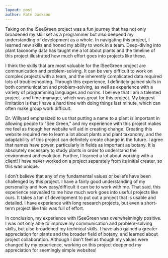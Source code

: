 ```yaml
---
layout: post
author: Kate Jackson
---
```


Taking on the ISeeGreen project was a fun journey that has not only broadened my skill set as a programmer but also deepend my understanding of development as a whole. In navigating this project, I learned new skills and honed my ability to work in a team. Deep-diving into plant taxonomy data has taught me a lot about plants and the timeline of this project illustrated how much effort goes into projects like these. 

I think the skills that are most valuable for the ISeeGreen project are communication and problem-solving. It can be very difficult to work on complex projects with a team, and the inherently complicated data required lots of troubleshooting. Through this experience, I definitely gained skills in both communication and problem-solving, as well as experience with a variety of programming languages and norms. I believe that I am a talented project- and time-manager, which was great for this project. My biggest limitation is that I have a hard time with doing things last minute, which can often make group work difficult. 

Dr. Willyard emphasized to us that putting a name to a plant is important in allowing people to "See Green," and my experience with this project makes me feel as though her website will aid in creating change. Creating this website required me to learn a lot about plants and plant taxonomy, and the adaptability of this project can definitely create change in the future. I agree that names have power, particularly in fields as important as botany. It is absolutely necessary to study plants in order to understand the environment and evolution. Further, I learned a lot about working with a client! I have never worked on a project separately from its initial creater, so this was unique.  

I don't believe that any of my fundamental values or beliefs have been challenged by this project. I have a fairly good understanding of my personality and how easy/difficult it can be to work with me. That said, this experience reavealed to me how much work goes into useful projects like ours. It takes a ton of development to put out a project that is usable and detailed. I have experience with long research projects, but even a short-term project like this was full of effort. 

In conclusion, my experience with ISeeGreen was overwhelmingly positive. I was not only able to improve my communication and problem-solving skills, but also broadened my technical skills. I have also gained a greater appreciation for plants and the broader field of botany, and learned about project collaboration. Although I don't feel as though my values were changed by my experience, working on this project deepened my appreciation for seemingly simple websites!